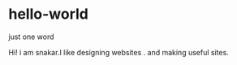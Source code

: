 # hello-world




just one word


Hi! i am snakar.I like designing websites .
and making useful sites.
